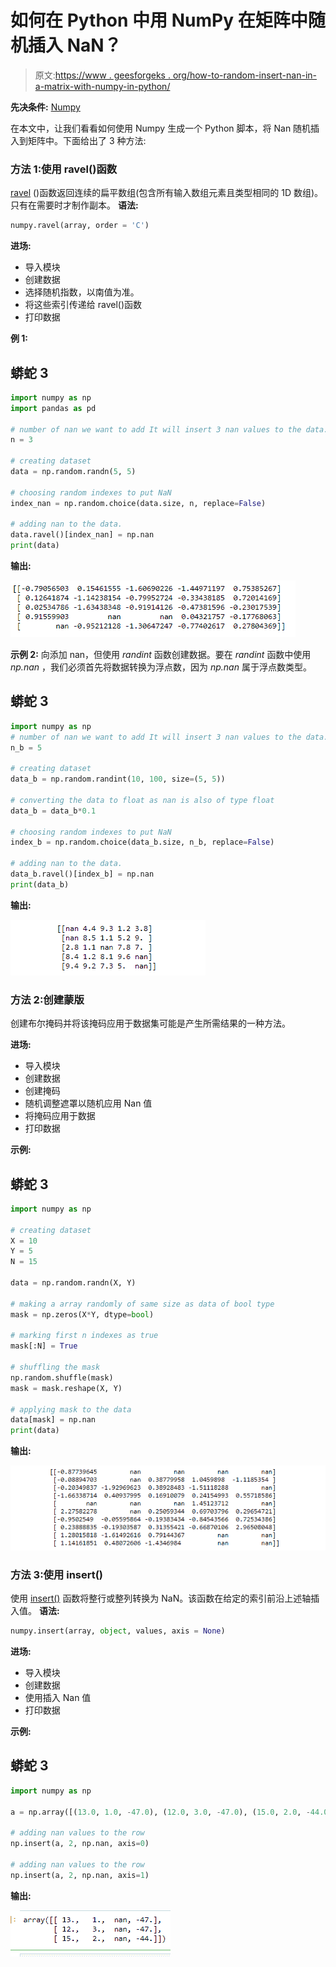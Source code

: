 # 如何在 Python 中用 NumPy 在矩阵中随机插入 NaN？

> 原文:[https://www . geesforgeks . org/how-to-random-insert-nan-in-a-matrix-with-numpy-in-python/](https://www.geeksforgeeks.org/how-to-randomly-insert-nan-in-a-matrix-with-numpy-in-python/)

**先决条件:** [Numpy](https://www.geeksforgeeks.org/python-numpy/)

在本文中，让我们看看如何使用 Numpy 生成一个 Python 脚本，将 Nan 随机插入到矩阵中。下面给出了 3 种方法:

### 方法 1:使用 ravel()函数

[ravel](https://www.geeksforgeeks.org/numpy-ravel-python/) ()函数返回连续的扁平数组(包含所有输入数组元素且类型相同的 1D 数组)。只有在需要时才制作副本。
**语法:**

```py
numpy.ravel(array, order = 'C')
```

**进场:**

*   导入模块
*   创建数据
*   选择随机指数，以南值为准。
*   将这些索引传递给 ravel()函数
*   打印数据

**例 1:**

## 蟒蛇 3

```py
import numpy as np
import pandas as pd

# number of nan we want to add It will insert 3 nan values to the data.....
n = 3

# creating dataset
data = np.random.randn(5, 5)

# choosing random indexes to put NaN
index_nan = np.random.choice(data.size, n, replace=False)

# adding nan to the data.
data.ravel()[index_nan] = np.nan
print(data)
```

**输出:**

![](img/ac1be720607802969cb58694c338f985.png)

**示例 2:** 向添加 nan，但使用 *randint* 函数创建数据。要在 *randint* 函数中使用 *np.nan* ，我们必须首先将数据转换为浮点数，因为 *np.nan* 属于浮点数类型。

## 蟒蛇 3

```py
import numpy as np
# number of nan we want to add It will insert 3 nan values to the data.....
n_b = 5

# creating dataset
data_b = np.random.randint(10, 100, size=(5, 5))

# converting the data to float as nan is also of type float
data_b = data_b*0.1

# choosing random indexes to put NaN
index_b = np.random.choice(data_b.size, n_b, replace=False)

# adding nan to the data.
data_b.ravel()[index_b] = np.nan
print(data_b)
```

**输出:**

![](img/a536eda3c54bd04dc72ed777e180e9fb.png)

### **方法 2:创建蒙版**

创建布尔掩码并将该掩码应用于数据集可能是产生所需结果的一种方法。

**进场:**

*   导入模块
*   创建数据
*   创建掩码
*   随机调整遮罩以随机应用 Nan 值
*   将掩码应用于数据
*   打印数据

**示例:**

## 蟒蛇 3

```py
import numpy as np

# creating dataset
X = 10
Y = 5
N = 15

data = np.random.randn(X, Y)

# making a array randomly of same size as data of bool type
mask = np.zeros(X*Y, dtype=bool)

# marking first n indexes as true
mask[:N] = True

# shuffling the mask
np.random.shuffle(mask)
mask = mask.reshape(X, Y)

# applying mask to the data
data[mask] = np.nan
print(data)
```

**输出:**

![](img/6770e3ed4739e2c24b118cf2dc31941e.png)

### 方法 3:使用 insert()

使用 [insert()](https://www.geeksforgeeks.org/numpy-insert-python/#:~:text=The%20numpy.,axis%20before%20the%20given%20indices.&text=Return%20%3A,object%20along%20a%20given%20axis.) 函数将整行或整列转换为 NaN。该函数在给定的索引前沿上述轴插入值。
**语法:**

```py
numpy.insert(array, object, values, axis = None)
```

**进场:**

*   导入模块
*   创建数据
*   使用插入 Nan 值
*   打印数据

**示例:**

## 蟒蛇 3

```py
import numpy as np

a = np.array([(13.0, 1.0, -47.0), (12.0, 3.0, -47.0), (15.0, 2.0, -44.0)])

# adding nan values to the row
np.insert(a, 2, np.nan, axis=0)

# adding nan values to the row
np.insert(a, 2, np.nan, axis=1)
```

**输出:**

![](img/b35d613c8992d28bd1bf8ac00656c5c9.png)